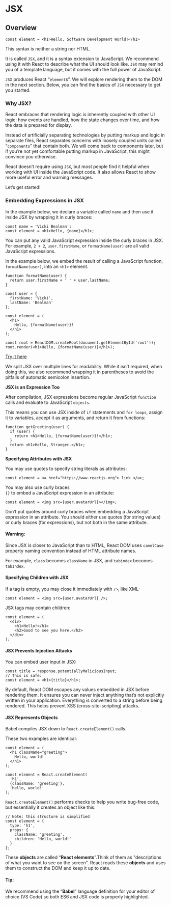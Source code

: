 # JSX

## Overview

`const element = <h1>Hello, Software Development World!</h1>`

This syntax is neither a string nor HTML.

It is called `JSX`, and it is a syntax extension to JavaScript. We recommend using it with React to describe what the UI should look like. `JSX` may remind you of a template language, but it comes with the full power of JavaScript.

`JSX` produces React “`element`s”. We will explore rendering them to the DOM in the next section. Below, you can find the basics of `JSX` necessary to get you started.

### Why JSX?

React embraces that rendering logic is inherently coupled with other UI logic: how events are handled, how the state changes over time, and how the data is prepared for display.

Instead of artificially separating technologies by putting markup and logic in separate files, React separates concerns with loosely coupled units called “`components`” that contain both. We will come back to components later, but if you’re not yet comfortable putting markup in JavaScript, this might convince you otherwise.

React doesn’t require using `JSX`, but most people find it helpful when working with UI inside the JavaScript code. It also allows React to show more useful error and warning messages.

Let’s get started!

### Embedding Expressions in JSX

In the example below, we declare a variable called `name` and then use it inside JSX by wrapping it in curly braces:

```
const name = 'Vicki Bealman';
const element = <h1>Hello, {name}</h1>;
```

You can put any valid JavaScript expression inside the curly braces in JSX. For example, `2 + 2`, `user.firstName`, or `formatName(user)` are all valid JavaScript expressions.

In the example below, we embed the result of calling a JavaScript function, `formatName(user)`, into an `<h1>` element.

```
function formatName(user) {
  return user.firstName + ' ' + user.lastName;
}

const user = {
  firstName: 'Vicki',
  lastName: 'Bealman'
};

const element = (
  <h1>
    Hello, {formatName(user)}!
  </h1>
);

const root = ReactDOM.createRoot(document.getElementById('root'));
root.render(<h1>Hello, {formatName(user)}</h1>);
```

[Try it here](https://codepen.io/drbealman/pen/poZgQKy)


We split JSX over multiple lines for readability. While it isn’t required, when doing this, we also recommend wrapping it in parentheses to avoid the pitfalls of automatic semicolon insertion.

**JSX is an Expression Too**

After compilation, JSX expressions become regular JavaScript `function` calls and evaluate to JavaScript `objects`.

This means you can use JSX inside of `if` statements and `for loops`, assign it to variables, accept it as arguments, and return it from functions:

```
function getGreeting(user) {
  if (user) {
    return <h1>Hello, {formatName(user)}!</h1>;
  }
  return <h1>Hello, Stranger.</h1>;
}
```

**Specifying Attributes with JSX**

You may use quotes to specify string literals as attributes:

```
const element = <a href="https://www.reactjs.org"> link </a>;
```

You may also use curly braces  
`{}` to embed a JavaScript expression in an attribute:

```
const element = <img src={user.avatarUrl}></img>;
```

Don’t put quotes around curly braces when embedding a JavaScript expression in an attribute. You should either use quotes (for string values) or curly braces (for expressions), but not both in the same attribute.

#### Warning:

Since JSX is closer to JavaScript than to HTML, React DOM uses `camelCase` property naming convention instead of HTML attribute names.

For example, `class` becomes `className` in JSX, and `tabindex` becomes `tabIndex`.

#### Specifying Children with JSX

If a tag is empty, you may close it immediately with `/>`, like XML:

```
const element = <img src={user.avatarUrl} />;
```

JSX tags may contain children:

```
const element = (
  <div>
    <h1>Hello!</h1>
    <h2>Good to see you here.</h2>
  </div>
);
```

#### JSX Prevents Injection Attacks

You can embed user input in JSX:

```
const title = response.potentiallyMaliciousInput;
// This is safe:
const element = <h1>{title}</h1>;
```

By default, React DOM escapes any values embedded in JSX before rendering them. It ensures you can never inject anything that’s not explicitly written in your application. Everything is converted to a string before being rendered. This helps prevent XSS (cross-site-scripting) attacks.

#### JSX Represents Objects

Babel compiles JSX down to `React.createElement()` calls.

These two examples are identical:

```
const element = (
  <h1 className="greeting">
    Hello, world!
  </h1>
);
```

```
const element = React.createElement(
  'h1',
  {className: 'greeting'},
  'Hello, world!'
);
```

`React.createElement()` performs checks to help you write bug-free code, but essentially it creates an object like this:

```
// Note: this structure is simplified
const element = {
  type: 'h1',
  props: {
    className: 'greeting',
    children: 'Hello, world!'
  }
};
```

These **objects** are called “**React elements**”.Think of them as "descriptions of what you want to see on the screen". React reads these **objects** and uses them to construct the DOM and keep it up to date.

#### Tip:

We recommend using the “**Babel**” language definition for your editor of choice (VS Code) so both ES6 and JSX code is properly highlighted.




